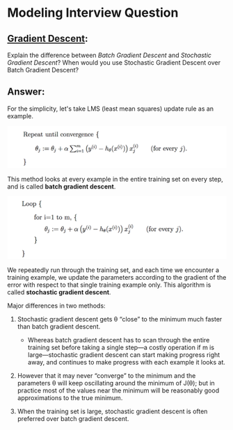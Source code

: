 # Modeling Interview Question

## [Gradient Descent](http://cs229.stanford.edu/notes/cs229-notes1.pdf):

Explain the difference between *Batch Gradient Descent* and *Stochastic Gradient Descent*?
When would you use Stochastic Gradient Descent over Batch Gradient Descent?

## Answer:

For the simplicity, let's take LMS (least mean squares) update rule as an example.


![batch](batch.png)

This method looks at every example in the entire training set on every step, and is called **batch
gradient descent**.

![stochastic](stochastic.png)

We repeatedly run through the training set, and each time we encounter a training example,
we update the parameters according to the gradient of the error with respect to that single training example only.
This algorithm is called **stochastic gradient descent**.


Major differences in two methods:

1. Stochastic gradient descent gets θ “close” to the minimum much faster than batch gradient descent.
    - Whereas batch gradient descent has to scan through the entire training set before taking a single step—a costly operation if m is
      large—stochastic gradient descent can start making progress right away, and continues to make progress with each example it looks at.

2. However that it may never “converge” to the minimum and the parameters θ will keep oscillating around the minimum of J(θ); but
in practice most of the values near the minimum will be reasonably good approximations to the true minimum.

3. When the training set is large, stochastic gradient descent is often preferred over batch gradient descent.